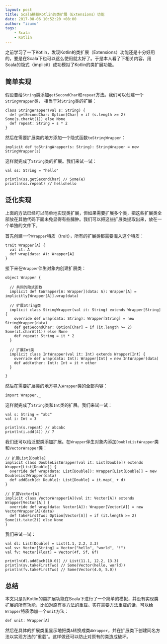 ```yaml
---
layout: post
title: Scala模拟Kotlin的类扩展（Extensions）功能
date: 2017-08-06 10:52:20 +08:00
author: "izumo"
tags:
    - Scala
    - Kotlin
---
```


之前学习了一下Kotlin，发现Kotlin的类扩展（Extensions）功能还是十分好用的，要是在Scala下也可以这么使用就太好了。于是本人看了下相关内容，用Scala的隐式（implicit）成功模拟了Kotlin的类扩展功能。

## 简单实现

假设要给`String`类添加`getSecondChar`和`repeat`方法。我们可以创建一个`StringWrapper`类， 相当于对`String`类的扩展：

    class StringWrapper(val s: String) {
      def getSecondChar: Option[Char] = if (s.length >= 2) Some(s.charAt(1)) else None
      def repeat: String = s * 2
    }

然后在需要扩展类的地方添加一个隐式函数`toStringWrapper`：

    implicit def toStringWrapper(s: String): StringWrapper = new StringWrapper(s)

这样就完成了`String`类的扩展。我们来试一试：

    val ss: String = "hello"
    
    println(ss.getSecondChar) // Some(e)
    println(ss.repeat) // hellohello

## 泛化实现

上面的方法已经可以简单地实现类扩展，但如果需要扩展多个类，把这些扩展类全部放在其他代码下面未免显得有些臃肿。我们可以把这些扩展类提取出来，放在一个单独的文件下。

首先创建一个`Wrapper`特质（trait），所有的扩展类都需要混入这个特质：

    trait Wrapper[A] {
      val it: A
      def wrap(data: A): Wrapper[A]
    }

接下来在`Wrapper`伴生对象内创建扩展类：

    object Wrapper {
    
      // 共同的隐式函数
      implicit def toWrapper[A: Wrapper](data: A): Wrapper[A] = implicitly[Wrapper[A]].wrap(data)
    
      // 扩展String类
      implicit class StringWrapper(val it: String) extends Wrapper[String] {
        override def wrap(data: String): Wrapper[String] = new StringWrapper(data)
        def getSecondChar: Option[Char] = if (it.length >= 2) Some(it.charAt(1)) else None
        def repeat: String = it * 2
      }
    
      // 扩展Int类
      implicit class IntWrapper(val it: Int) extends Wrapper[Int] {
        override def wrap(data: Int): Wrapper[Int] = new IntWrapper(data)
        def add(other: Int): Int = it + other
      }
    
    }

然后在需要扩展类的地方导入`Wrapper`类的全部内容：

    import Wrapper._

这样就完成了`String`类和`Int`类的扩展。我们来试一试：

    val s: String = "abc"
    val i: Int = 3
    
    println(s.repeat) // abcabc
    println(i.add(4)) // 7

我们还可以给泛型类添加扩展。在`Wrapper`伴生对象内添加`DoubleListWrapper`类和`VectorWrapper`类：

    // 扩展List[Double]
    implicit class DoubleListWrapper(val it: List[Double]) extends Wrapper[List[Double]] {
      override def wrap(data: List[Double]): Wrapper[List[Double]] = new DoubleListWrapper(data)
      def addEach(d: Double): List[Double] = it.map(_ + d)
    }
    
    // 扩展Vector[A]
    implicit class VectorWrapper[A](val it: Vector[A]) extends Wrapper[Vector[A]] {
      override def wrap(data: Vector[A]): Wrapper[Vector[A]] = new VectorWrapper[A](data)
      def takeFirstTwo: Option[Vector[A]] = if (it.length >= 2) Some(it.take(2)) else None
    }

我们来试一试：

    val dl: List[Double] = List(1.1, 2.2, 3.3)
    val sv: Vector[String] = Vector("hello", "world", "!")
    val fv: Vector[Float] = Vector(4f, 5f, 6f)
    
    println(dl.addEach(10.0)) // List(11.1, 12.2, 13.3)
    println(sv.takeFirstTwo) // Some(Vector(hello, world))
    println(fv.takeFirstTwo) // Some(Vector(4.0, 5.0))

## 总结

本文只是对Kotlin的类扩展功能在Scala下进行了一个简单的模拟，并没有实现类扩展的所有功能，比如对原有类方法的重载。实在需要方法重载的话，可以给`Wrapper`特质添加一个`unit`方法：

    def unit: Wrapper[A]

然后在具体的扩展类里显示地把类`A`转换成类`AWrapper`，并在扩展类下创建同名方法以实现方法的“重载”。这样做还可以防止对原有的类造成破坏。


